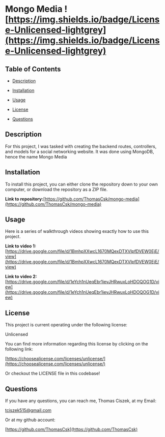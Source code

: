 # Mongo Media ![https://img.shields.io/badge/License-Unlicensed-lightgrey](https://img.shields.io/badge/License-Unlicensed-lightgrey) 
  
## Table of Contents

- [Description](#description)

- [Installation](#installation)
  
- [Usage](#usage)
  
- [License](#license)

- [Questions](#questions)

## Description

For this project, I was tasked with creating the backend routes, controllers, and models for a social networking website. It was done using MongoDB, hence the name Mongo Media

## Installation
  
To install this project, you can either clone the repository down to your own computer, or download the repository as a ZIP file. 


**Link to repository:**[https://github.com/ThomasCsk/mongo-media](https://github.com/ThomasCsk/mongo-media)


## Usage
  
Here is a series of walkthrough videos showing exactly how to use this project.


**Link to video 1:**[https://drive.google.com/file/d/1BmhpXXwcL1670MQexDTXVlpfDVEW0EjE/view](https://drive.google.com/file/d/1BmhpXXwcL1670MQexDTXVlpfDVEW0EjE/view)


**Link to video 2:**[https://drive.google.com/file/d/1eYch1nUeqEbr1ievJHRwuxLoHDOQOG1D/view](https://drive.google.com/file/d/1eYch1nUeqEbr1ievJHRwuxLoHDOQOG1D/view)


## License

This project is current operating under the following license:

Unlicensed

You can find more information regarding this license by clicking on the following link:


[https://choosealicense.com/licenses/unlicense/](https://choosealicense.com/licenses/unlicense/)


Or checkout the LICENSE file in this codebase!

## Questions

If you have any questions, you can reach me, Thomas Ciszek, at my Email:

[tciszek515@gmail.com](#tciszek515@gmail.com)

Or at my github account:

[https://github.com/ThomasCsk](https://github.com/ThomasCsk)
